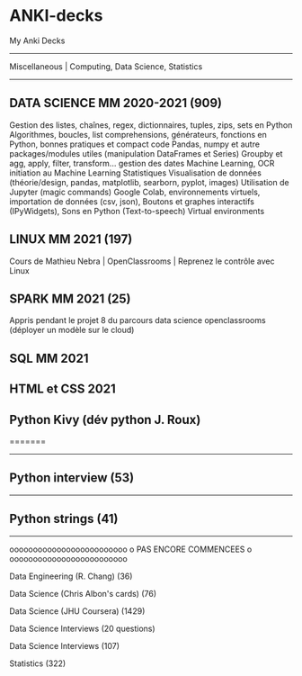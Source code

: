 # ANKI-decks
My Anki Decks
_________________________________________

Miscellaneous | Computing, Data Science, Statistics
_________________________________________
## DATA SCIENCE MM 2020-2021 (909)
Gestion des listes, chaînes, regex, dictionnaires, tuples, zips, sets en Python
Algorithmes, boucles, list comprehensions, générateurs, fonctions en Python, bonnes pratiques et compact code
Pandas, numpy et autre packages/modules utiles (manipulation DataFrames et Series)
Groupby et agg, apply, filter, transform... gestion des dates
Machine Learning, OCR initiation au Machine Learning
Statistiques
Visualisation de données (théorie/design, pandas, matplotlib, searborn, pyplot, images)
Utilisation de Jupyter (magic commands) Google Colab, environnements virtuels, importation de données (csv, json), Boutons et graphes interactifs (IPyWidgets), 
Sons en Python (Text-to-speech)
Virtual environments

## LINUX MM 2021 (197)
Cours de Mathieu Nebra | OpenClassrooms | Reprenez le contrôle avec Linux

## SPARK MM 2021 (25)
Appris pendant le projet 8 du parcours data science openclassrooms (déployer un modèle sur le cloud)

## SQL MM 2021

## HTML et CSS 2021

## Python Kivy (dév python J. Roux)

=======
__________________
## Python interview (53)
________________
## Python strings (41)
_______________________
ooooooooooooooooooooooooo
o PAS ENCORE COMMENCEES o
ooooooooooooooooooooooooo

Data Engineering (R. Chang) (36)

Data Science (Chris Albon's cards) (76)

Data Science (JHU Coursera) (1429)

Data Science Interviews (20 questions)

Data Science Interviews (107)

Statistics (322)
